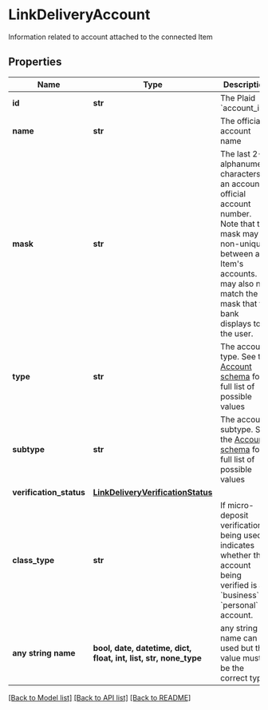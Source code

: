 # LinkDeliveryAccount

Information related to account attached to the connected Item

## Properties
Name | Type | Description | Notes
------------ | ------------- | ------------- | -------------
**id** | **str** | The Plaid &#x60;account_id&#x60; | [optional] 
**name** | **str** | The official account name | [optional] 
**mask** | **str** | The last 2-4 alphanumeric characters of an account&#39;s official account number. Note that the mask may be non-unique between an Item&#39;s accounts. It may also not match the mask that the bank displays to the user. | [optional] 
**type** | **str** | The account type. See the [Account schema](https://plaid.com/docs/api/accounts/#account-type-schema) for a full list of possible values | [optional] 
**subtype** | **str** | The account subtype. See the [Account schema](https://plaid.com/docs/api/accounts/#account-type-schema) for a full list of possible values | [optional] 
**verification_status** | [**LinkDeliveryVerificationStatus**](LinkDeliveryVerificationStatus.md) |  | [optional] 
**class_type** | **str** | If micro-deposit verification is being used, indicates whether the account being verified is a &#x60;business&#x60; or &#x60;personal&#x60; account. | [optional] 
**any string name** | **bool, date, datetime, dict, float, int, list, str, none_type** | any string name can be used but the value must be the correct type | [optional]

[[Back to Model list]](../README.md#documentation-for-models) [[Back to API list]](../README.md#documentation-for-api-endpoints) [[Back to README]](../README.md)


